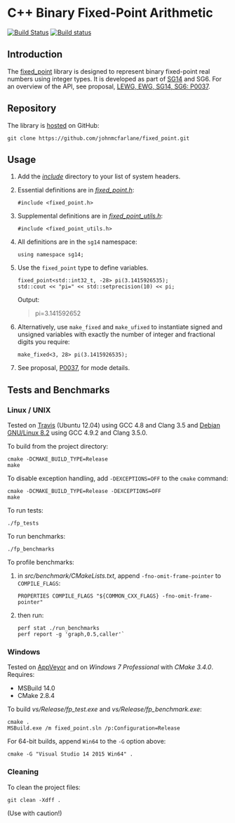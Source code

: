 # C++ Binary Fixed-Point Arithmetic

[![Build Status](https://travis-ci.org/johnmcfarlane/fixed_point.svg?branch=master)](https://travis-ci.org/johnmcfarlane/fixed_point)
[![Build status](https://ci.appveyor.com/api/projects/status/p60lpkq9u90h83fi/branch/master?svg=true)](https://ci.appveyor.com/project/johnmcfarlane/fixed-point/branch/master)

## Introduction

The [fixed_point](https://github.com/johnmcfarlane/fixed_point)
library is designed to represent binary fixed-point real numbers using integer types. It is developed as part of
[SG14](https://groups.google.com/a/isocpp.org/forum/#!forum/sg14) and SG6.
For an overview of the API, see proposal,
[LEWG, EWG, SG14, SG6: P0037](http://johnmcfarlane.github.io/fixed_point/docs/papers/p0037.html).

## Repository

The library is [hosted](https://github.com/johnmcfarlane/fixed_point) on GitHub:

    git clone https://github.com/johnmcfarlane/fixed_point.git

## Usage

1. Add the [*include*](include) directory to your list of system headers. 

1. Essential definitions are in [*fixed_point.h*](include/fixed_point.h):
   ```
   #include <fixed_point.h>
   ```

1. Supplemental definitions are in [*fixed_point_utils.h*](include/fixed_point_utils.h):
   ```
   #include <fixed_point_utils.h>
   ```

1. All definitions are in the `sg14` namespace:
   ```
   using namespace sg14;
   ```
   
1. Use the `fixed_point` type to define variables.
   ```
   fixed_point<std::int32_t, -28> pi(3.1415926535);
   std::cout << "pi=" << std::setprecision(10) << pi;
   ```
   
   Output:
   
   >pi=3.141592652

1. Alternatively, use `make_fixed` and `make_ufixed` to instantiate signed and unsigned variables 
   with exactly the number of integer and fractional digits you require:
   ```
   make_fixed<3, 28> pi(3.1415926535);
   ```

1. See proposal, [P0037](http://johnmcfarlane.github.io/fixed_point/docs/papers/p0037.html),
   for mode details.

## Tests and Benchmarks

### Linux / UNIX

Tested on [Travis](https://travis-ci.org/johnmcfarlane/fixed_point) (Ubuntu 12.04) using GCC 4.8 and Clang 3.5
and [Debian GNU/Linux 8.2](https://www.debian.org/releases/stable/) using GCC 4.9.2 and Clang 3.5.0. 

To build from the project directory:

    cmake -DCMAKE_BUILD_TYPE=Release
    make

To disable exception handling, add `-DEXCEPTIONS=OFF` to the `cmake` command:

    cmake -DCMAKE_BUILD_TYPE=Release -DEXCEPTIONS=OFF
    make

To run tests:

    ./fp_tests

To run benchmarks:

    ./fp_benchmarks

To profile benchmarks:

1. in *src/benchmark/CMakeLists.txt*, append `-fno-omit-frame-pointer` to `COMPILE_FLAGS`:
   ```
   PROPERTIES COMPILE_FLAGS "${COMMON_CXX_FLAGS} -fno-omit-frame-pointer"
   ```

2. then run:
   ```
   perf stat ./run_benchmarks
   perf report -g 'graph,0.5,caller'`
   ```

### Windows

Tested on [AppVeyor](https://ci.appveyor.com/project/johnmcfarlane/fixed-point/branch/master)
and on *Windows 7 Professional* with *CMake 3.4.0*. Requires:

- MSBuild 14.0
- CMake 2.8.4

To build *vs/Release/fp_test.exe* and *vs/Release/fp_benchmark.exe*:

    cmake .
    MSBuild.exe /m fixed_point.sln /p:Configuration=Release

For 64-bit builds, append `Win64` to the `-G` option above:

    cmake -G "Visual Studio 14 2015 Win64" .

### Cleaning

To clean the project files:

    git clean -Xdff .

(Use with caution!)
